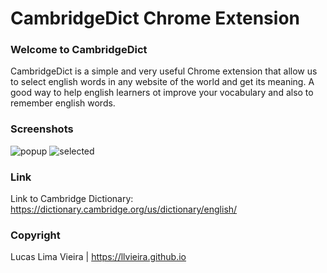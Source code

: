 # CambridgeDict Chrome Extension

### Welcome to CambridgeDict
CambridgeDict is a simple and very useful Chrome extension that allow us to select english words in any website of the world and get its meaning. A good way to help english learners ot improve your vocabulary and also to remember english words.

### Screenshots
![popup](https://user-images.githubusercontent.com/26657147/30549762-05a54faa-9c6c-11e7-814a-45ebf9dc643e.png)
![selected](https://user-images.githubusercontent.com/26657147/30550057-c1b4f36c-9c6c-11e7-834e-d07ad70727f5.png)

### Link
Link to Cambridge Dictionary: https://dictionary.cambridge.org/us/dictionary/english/

### Copyright
Lucas Lima Vieira | https://llvieira.github.io
